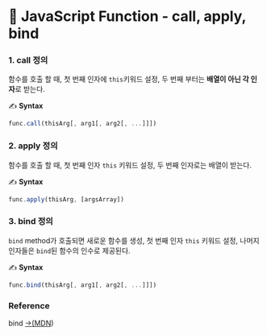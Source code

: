 # 📄 JavaScript Function - call, apply, bind

### 1. call 정의

함수를 호출 할 때, 첫 번째 인자에 `this`키워드 설정, 두 번째 부터는 **배열이 아닌 각 인자**로 받는다.

✍ **Syntax**

```javascript
func.call(thisArg[, arg1[, arg2[, ...]]])
```

### 2. apply 정의

함수를 호출 할 때,  첫 번째 인자 `this` 키워드 설정, 두 번째 인자로는 배열이 받는다.

✍ **Syntax**

```javascript
func.apply(thisArg, [argsArray])
```

### 3. bind 정의

`bind`  method가 호출되면 새로운 함수를 생성, 첫 번째 인자 `this` 키워드 설정, 나머지 인자들은 `bind`된 함수의 인수로 제공된다.

✍ **Syntax**

```javascript
func.bind(thisArg[, arg1[, arg2[, ...]]])
```

### Reference <a id="reference"></a>

bind [→\(MDN](https://developer.mozilla.org/ko/docs/Web/JavaScript/Reference/Global_Objects/Function/bind)\)

